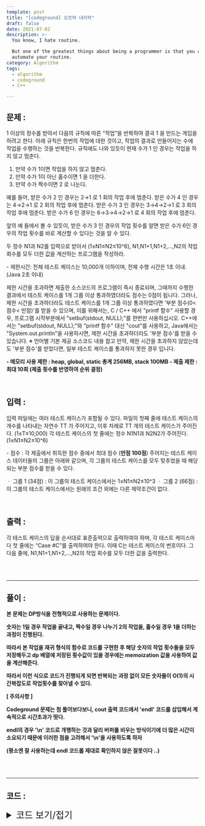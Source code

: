 ```yaml
---
template: post
title: "[codeground] 오르락 내리락"
draft: false
date: 2021-07-02
description: >-
  You know, I hate routine.

  But one of the greatest things about being a programmer is that you can
  automate your routine.
category: Algorithm
tags:
  - algorithm
  - codeground
  - C++

---
```




## 문제 : 

1 이상의 정수를 받아서 다음의 규칙에 따른 “작업”을 반복하여 결국 1 을 만드는 게임을 하려고 한다.
아래 규칙은 한번의 작업에 대한 것이고, 작업의 결과로 만들어지는 수에 작업을 수행하는 것을 반복한다. 규칙에도 나와 있듯이 현재 수가 1 인 경우는 작업을 하지 않고 멈춘다.

1. 만약 수가 1이면 작업을 하지 않고 멈춘다.
2. 만약 수가 1이 아닌 홀수이면 1 을 더한다.
3. 만약 수가 짝수이면 2 로 나눈다.

예를 들어, 받은 수가 2 인 경우는 2→1 로 1 회의 작업 후에 멈춘다.
받은 수가 4 인 경우는 4→2→1 로 2 회의 작업 후에 멈춘다.
받은 수가 3 인 경우는 3→4→2→1 로 3 회의 작업 후에 멈춘다.
받은 수가 6 인 경우는 6→3→4→2→1 로 4 회의 작업 후에 멈춘다.

앞의 예 들에서 볼 수 있듯이, 받은 수가 3 인 경우의 작업 횟수를 알면 받은 수가 6인 경우의 작업 횟수를 바로 계산할 수 있다는 것을 알 수 있다.

두 정수 N1과 N2를 입력으로 받아서 (1≤N1≤N2≤10^6), N1,N1+1,N1+2,…,N2의 작업 회수를 모두 더한 값을 계산하는 프로그램을 작성하라.



\- 제한시간: 전체 테스트 케이스는 10,000개 이하이며, 전체 수행 시간은 1초 이내. (Java 2초 이내)

제한 시간을 초과하면 제출한 소스코드의 프로그램이 즉시 종료되며,
그때까지 수행한 결과에서 테스트 케이스를 1개 그룹 이상 통과하였더라도 점수는 0점이 됩니다.
그러나, 제한 시간을 초과하더라도 테스트 케이스를 1개 그룹 이상 통과하였다면 '부분 점수(0< 점수< 만점)'를 받을 수 있으며,
이를 위해서는, C / C++ 에서 "printf 함수" 사용할 경우, 프로그램 시작부분에서 "setbuf(stdout, NULL);"를 한번만 사용하십시오.
C++에서는 "setbuf(stdout, NULL);"와 "printf 함수" 대신 "cout"를 사용하고, Java에서는 "System.out.printIn"을 사용하시면,
제한 시간을 초과하더라도 '부분 점수'를 받을 수 있습니다.
※ 언어별 기본 제공 소스코드 내용 참고
만약, 제한 시간을 초과하지 않았는데도 '부분 점수'를 받았다면, 일부 테스트 케이스를 통과하지 못한 경우 입니다.

**- 메모리 사용 제한 : heap, global, static 총계 256MB, stack 100MB
\- 제출 제한 : 최대 10회 (제출 횟수를 반영하여 순위 결정)**

<br/>

## 입력 :

입력 파일에는 여러 테스트 케이스가 포함될 수 있다.
파일의 첫째 줄에 테스트 케이스의 개수를 나타내는 자연수 TT 가 주어지고,
이후 차례로  TT 개의 테스트 케이스가 주어진다. (1≤T≤10,000) 
각 테스트 케이스의 첫 줄에는 정수 N1N1과 N2N2가 주어진다. (1≤N1≤N2≤10^6)

\- 점수 : 각 제출에서 취득한 점수 중에서 최대 점수 (**만점 100점**)
  주어지는 테스트 케이스 데이터들의 그룹은 아래와 같으며,
 각 그룹의 테스트 케이스를 모두 맞추었을 때 해당되는 부분 점수를 받을 수 있다.

ㆍ 그룹 1 (34점) : 이 그룹의 테스트 케이스에서는 1≤N1≤N2≤10^3
ㆍ 그룹 2 (66점) : 이 그룹의 테스트 케이스에서는 원래의 조건 외에는 다른 제약조건이 없다.

<br/>

## 출력 : 

각 테스트 케이스의 답을 순서대로 표준출력으로 출력하여야 하며,
각 테스트 케이스마다 첫 줄에는 “Case #C”를 출력하여야 한다. 이때 C는 테스트 케이스의 번호이다.
그 다음 줄에, N1,N1+1,N1+2,…,N2의 작업 회수를 모두 더한 값을 출력한다.

<br/>

<br/>

___

## 풀이 :

**본 문제는 DP방식을 전형적으로 사용하는 문제이다.**

**숫자는 1일 경우 작업을 끝내고, 짝수일 경우 나누기 2의 작업을, 홀수일 경우 1을 더하는 과정이 진행된다.**

**따라서 본 작업을 재귀 형식의 함수로 코드를 구현한 후 해당 숫자의 작업 횟수들을 모두 저장해두고 dp 배열에 저장된 횟수값이 있을 경우에는 memoization 값을 사용하여 값을 계산해준다.**

**따라서 이런 식으로 코드가 진행되게 되면 반복되는 과정 없이 모든 숫자들이 O(1)의 시간복잡도로 작업횟수를 찾아낼 수 있다.**

**[ 주의사항 ]**

**Codeground 문제는 첨 풀어보다보니, cout 출력 코드에서 'endl' 코드를 삽입해서 계속적으로 시간초과가 떳다.**

**endl의 경우 '\n' 코드로 개행하는 것과 달리 버퍼를 비우는 방식이기에 더 많은 시간이 소요되기 때문에 이러한 점을 고려해서 '\n'을 사용하도록 하자**

**(평소엔 잘 사용하는데 endl 코드를 제대로 확인하지 않은 잘못이다 ..)**

<br/>

<br/>

---

## 코드 :

<details>
<summary style="cursor:pointer; font-size:1.5rem">
	코드 보기/접기
</summary>

```c++
#include <iostream>

#define RANGE 1000000

using namespace std;
int dp[RANGE + 1], accsums[RANGE + 1];

int findProcessNums(int curnum) {
    if (curnum == 1) return 0;
    if (dp[curnum]) return dp[curnum];

    if (curnum % 2) return dp[curnum] = findProcessNums(curnum + 1) + 1;
    return dp[curnum] = findProcessNums(curnum / 2) + 1;
}

void dpProcess() {
    for (int i = 2; i <= RANGE; i++) {
        if (!dp[i]) findProcessNums(i);
        accsums[i] = accsums[i - 1] + dp[i];
    }
}

int main(int argc, char **argv) {
    ios_base::sync_with_stdio(false);
    cin.tie(NULL);
    cout.tie(NULL);
    int T, test_case, start, end;

    dpProcess();

    cin >> T;
    for (test_case = 0; test_case < T; test_case++) {
        cin >> start >> end;

        cout << "Case #" << test_case + 1 << '\n';
        cout << accsums[end] - accsums[start - 1] << '\n';
    }

    return 0;
}
```

</details>
<br/>

<br/>

<br/>

